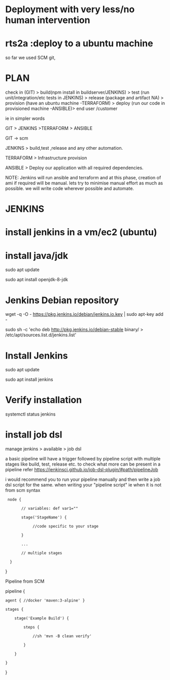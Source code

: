 # Deployment with very less/no human intervention
# rts2a :deploy to a ubuntu machine
so far we used SCM git,
# PLAN

check in (GIT) > build(npm install in buildserver/JENKINS) > test (run unit/integration/etc tests in JENKINS) > release (package and artifact NA) > provision (have an ubuntu machine -TERRAFORM) > deploy (run our code in provisioned machine -ANSIBLE)> end user /customer

ie in simpler words

GIT > JENKINS >TERRAFORM > ANSIBLE

GIT -> scm

JENKINS > build,test ,release and any other automation.

TERRAFORM > Infrastructure provision

ANSIBLE > Deploy our application with all required dependencies.

NOTE: Jenkins will run ansible and terraform and at this phase,  creation of ami if required will be manual.
lets try to minimise manual effort as much as possible. we will write code wherever possible and automate.

# JENKINS
 # install jenkins in a vm/ec2 (ubuntu)
  # install java/jdk
  
  sudo apt update
  
  sudo apt install openjdk-8-jdk
  
  # Jenkins Debian repository
  
  wget -q -O - https://pkg.jenkins.io/debian/jenkins.io.key | sudo apt-key add -
  
  sudo sh -c 'echo deb http://pkg.jenkins.io/debian-stable binary/ > /etc/apt/sources.list.d/jenkins.list'
  
  # Install Jenkins
  
  sudo apt update
  
  sudo apt install jenkins
  
  # Verify installation
  
  systemctl status jenkins
  
  # install job dsl

  manage jenkins > available > job dsl

  a basic pipeline will have a trigger followed by pipeline script with multiple stages like build, test, release etc.
  to check what more can be present in a pipeline refer https://jenkinsci.github.io/job-dsl-plugin/#path/pipelineJob

  i would recommend you to run your pipeline manually and then write a job dsl script for the same. 
  when writing your "pipeline script" ie when it is not from scm syntax
     
     node {
           
           // variables: def var1=""
           
           stage('StageName') {
           
                //code specific to your stage
        
           }
           
           ...
           
           // multiple stages
           
      }
}

  Pipeline from SCM
  
  pipeline {
  
    agent { //docker 'maven:3-alpine' } 
    
    stages {
    
        stage('Example Build') {
        
            steps {
            
                //sh 'mvn -B clean verify'
                
            }
            
        }
        
    }
    
}
